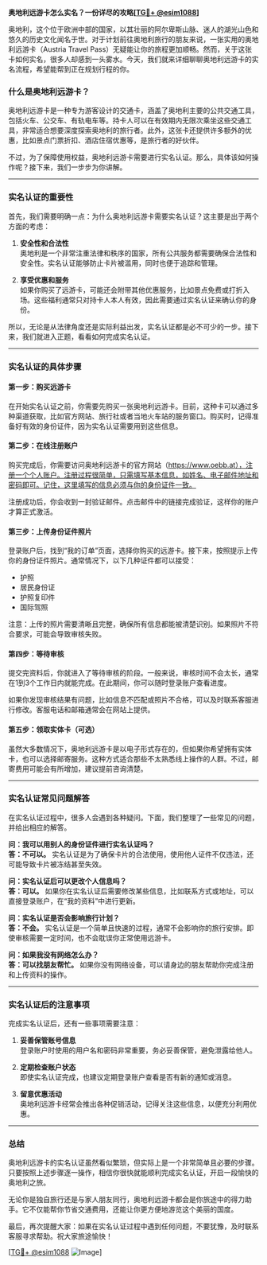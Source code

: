**奥地利远游卡怎么实名？一份详尽的攻略[[TG💪+ @esim1088](https://t.me/s/esim1088)]**

奥地利，这个位于欧洲中部的国家，以其壮丽的阿尔卑斯山脉、迷人的湖光山色和悠久的历史文化闻名于世。对于计划前往奥地利旅行的朋友来说，一张实用的奥地利远游卡（Austria Travel Pass）无疑能让你的旅程更加顺畅。然而，关于这张卡如何实名，很多人却感到一头雾水。今天，我们就来详细聊聊奥地利远游卡的实名流程，希望能帮到正在规划行程的你。

### 什么是奥地利远游卡？

奥地利远游卡是一种专为游客设计的交通卡，涵盖了奥地利主要的公共交通工具，包括火车、公交车、有轨电车等。持卡人可以在有效期内无限次乘坐这些交通工具，非常适合想要深度探索奥地利的旅行者。此外，这张卡还提供许多额外的优惠，比如景点门票折扣、酒店住宿优惠等，是旅行者的好伙伴。

不过，为了保障使用权益，奥地利远游卡需要进行实名认证。那么，具体该如何操作呢？接下来，我们一步步为你讲解。

---

### 实名认证的重要性

首先，我们需要明确一点：为什么奥地利远游卡需要实名认证？这主要是出于两个方面的考虑：

1. **安全性和合法性**  
   奥地利是一个非常注重法律和秩序的国家，所有公共服务都需要确保合法性和安全性。实名认证能够防止卡片被滥用，同时也便于追踪和管理。

2. **享受优惠和服务**  
   如果你购买了远游卡，可能还会附带其他优惠服务，比如景点免费或打折入场。这些福利通常只对持卡人本人有效，因此需要通过实名认证来确认你的身份。

所以，无论是从法律角度还是实际利益出发，实名认证都是必不可少的一步。接下来，我们就进入正题，看看如何完成实名认证。

---

### 实名认证的具体步骤

#### 第一步：购买远游卡

在开始实名认证之前，你需要先购买一张奥地利远游卡。目前，这种卡可以通过多种渠道获取，比如官方网站、旅行社或者当地火车站的服务窗口。购买时，记得准备好有效的身份证件，因为实名认证需要用到这些信息。

#### 第二步：在线注册账户

购买完成后，你需要访问奥地利远游卡的官方网站（https://www.oebb.at），注册一个个人账户。注册过程很简单，只需填写基本信息，如姓名、电子邮件地址和密码即可。记住，这里填写的信息必须与你的身份证件一致。

注册成功后，你会收到一封验证邮件。点击邮件中的链接完成验证，这样你的账户才算正式激活。

#### 第三步：上传身份证件照片

登录账户后，找到“我的订单”页面，选择你购买的远游卡。接下来，按照提示上传你的身份证件照片。通常情况下，以下几种证件都可以接受：

- 护照
- 居民身份证
- 护照复印件
- 国际驾照

注意：上传的照片需要清晰且完整，确保所有信息都能被清楚识别。如果照片不符合要求，可能会导致审核失败。

#### 第四步：等待审核

提交完资料后，你就进入了等待审核的阶段。一般来说，审核时间不会太长，通常在1到3个工作日内就能完成。在此期间，你可以随时登录账户查看进度。

如果你发现审核结果有问题，比如信息不匹配或照片不合格，可以及时联系客服进行修改。客服电话和邮箱通常会在网站上提供。

#### 第五步：领取实体卡（可选）

虽然大多数情况下，奥地利远游卡是以电子形式存在的，但如果你希望拥有实体卡，也可以选择邮寄服务。这种方式适合那些不太熟悉线上操作的人群。不过，邮寄费用可能会有所增加，建议提前咨询清楚。

---

### 实名认证常见问题解答

在实名认证过程中，很多人会遇到各种疑问。下面，我们整理了一些常见的问题，并给出相应的解答。

**问：我可以用别人的身份证件进行实名认证吗？**  
**答：不可以。** 实名认证是为了确保卡片的合法使用，使用他人证件不仅违法，还可能导致卡片被冻结甚至失效。

**问：实名认证后可以更改个人信息吗？**  
**答：可以。** 如果你在实名认证后需要修改某些信息，比如联系方式或地址，可以直接登录账户，在“我的资料”中进行更新。

**问：实名认证是否会影响旅行计划？**  
**答：不会。** 实名认证是一个简单且快速的过程，通常不会影响你的旅行安排。即使审核需要一定时间，也不会耽误你正常使用远游卡。

**问：如果我没有网络怎么办？**  
**答：可以找朋友帮忙。** 如果你没有网络设备，可以请身边的朋友帮助你完成注册和上传资料的操作。

---

### 实名认证后的注意事项

完成实名认证后，还有一些事项需要注意：

1. **妥善保管账号信息**  
   登录账户时使用的用户名和密码非常重要，务必妥善保管，避免泄露给他人。

2. **定期检查账户状态**  
   即使实名认证完成，也建议定期登录账户查看是否有新的通知或消息。

3. **留意优惠活动**  
   奥地利远游卡经常会推出各种促销活动，记得关注这些信息，以便充分利用优惠。

---

### 总结

奥地利远游卡的实名认证虽然看似繁琐，但实际上是一个非常简单且必要的步骤。只要按照上述步骤逐一操作，相信你很快就能顺利完成实名认证，开启一段愉快的奥地利之旅。

无论你是独自旅行还是与家人朋友同行，奥地利远游卡都会是你旅途中的得力助手。它不仅能帮你节省交通费用，还能让你更方便地游览这个美丽的国度。

最后，再次提醒大家：如果在实名认证过程中遇到任何问题，不要犹豫，及时联系客服寻求帮助。祝大家旅途愉快！

[[TG💪+ @esim1088](https://t.me/s/esim1088) ![Image](https://i.postimg.cc/4NQfJmqS/Snipaste-2025-05-13-00-14-12.png)]